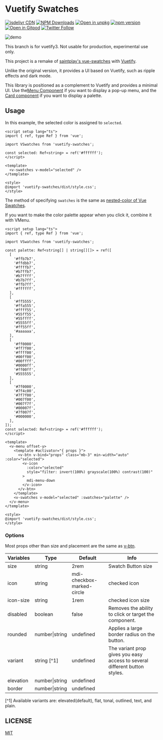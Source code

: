 # Vuetify Swatches

[![jsdelivr CDN](https://data.jsdelivr.com/v1/package/npm/vuetify-swatches/badge)](https://www.jsdelivr.com/package/npm/vuetify-swatches)
[![NPM Downloads](https://img.shields.io/npm/dm/vuetify-swatches.svg?style=flat)](https://www.npmjs.com/package/vuetify-swatches)
[![Open in unpkg](https://img.shields.io/badge/Open%20in-unpkg-blue)](https://uiwjs.github.io/npm-unpkg/#/pkg/vuetify-swatches/file/README.md)
[![npm version](https://img.shields.io/npm/v/vuetify-swatches.svg)](https://www.npmjs.com/package/vuetify-swatches)
[![Open in Gitpod](https://shields.io/badge/Open%20in-Gitpod-green?logo=Gitpod)](https://gitpod.io/#https://github.com/logue/vuetify-swatches)
[![Twitter Follow](https://img.shields.io/twitter/follow/logue256?style=plastic)](https://twitter.com/logue256)

![demo](https://user-images.githubusercontent.com/480173/156681882-d3d5e868-ba9a-4a34-9e75-08272d39da64.gif)

This branch is for vuetify3. Not usable for production, experimental use only.

This project is a remake of [saintplay's vue-swatches](https://saintplay.github.io/vue-swatches/) with [Vuetify](https://vuetifyjs.com/).

Unlike the original version, it provides a UI based on Vuetify, such as ripple effects and dark mode.

This library is positioned as a complement to Vuetify and provides a minimal UI. Use the[Menu Component](https://vuetifyjs.com/components/menus/) if you want to display a pop-up menu, and the [Card component](https://vuetifyjs.com/components/cards/) if you want to display a palette.

## Usage

In this example, the selected color is assigned to `selected`.

```vue
<script setup lang="ts">
import { ref, type Ref } from 'vue';

import VSwatches from 'vuetify-swatches';

const selected: Ref<string> = ref('#ffffff');
</script>

<template>
  <v-swatches v-model="selected" />
</template>

<style>
@import 'vuetify-swatches/dist/style.css';
</style>
```

The method of specifying `swatches` is the same as [nested-color of Vue Swatches](https://saintplay.github.io/vue-swatches/examples/#nested-colors).

If you want to make the color palette appear when you click it, combine it with VMenu.

```vue
<script setup lang="ts">
import { ref, type Ref } from 'vue';

import VSwatches from 'vuetify-swatches';

const palette: Ref<string[] | string[][]> = ref([
  [
    '#ffb7b7',
    '#ffdbb7',
    '#ffffb7',
    '#b7ffb7',
    '#b7ffff',
    '#b7b7ff',
    '#ffb7ff',
    '#ffffff',
  ],
  [
    '#ff5555',
    '#ffa555',
    '#ffff55',
    '#55ff55',
    '#55ffff',
    '#5555ff',
    '#ff55ff',
    '#aaaaaa',
  ],
  [
    '#ff0000',
    '#ff7f00',
    '#ffff00',
    '#00ff00',
    '#00ffff',
    '#0000ff',
    '#ff00ff',
    '#555555',
  ],
  [
    '#7f0000',
    '#7f4c00',
    '#7f7f00',
    '#007f00',
    '#007f7f',
    '#00007f',
    '#7f007f',
    '#000000',
  ],
]);
const selected: Ref<string> = ref('#ffffff');
</script>

<template>
  <v-menu offset-y>
    <template #activator="{ props }">
      <v-btn v-bind="props" class="mb-3" min-width="auto" :color="selected">
        <v-icon
          :color="selected"
          style="filter: invert(100%) grayscale(100%) contrast(100)"
        >
          mdi-menu-down
        </v-icon>
      </v-btn>
    </template>
    <v-swatches v-model="selected" :swatches="palette" />
  </v-menu>
</template>

<style>
@import 'vuetify-swatches/dist/style.css';
</style>
```

### Options

Most props other than size and placement are the same as [v-btn](https://next.vuetifyjs.com/en/api/v-btn/).

| Variables | Type           | Default                    | Info                                                                       |
| --------- | -------------- | -------------------------- | -------------------------------------------------------------------------- |
| size      | string         | 2rem                       | Swatch Button size                                                         |
| icon      | string         | mdi-checkbox-marked-circle | checked icon                                                               |
| icon-size | string         | 1rem                       | checked icon size                                                          |
| disabled  | boolean        | false                      | Removes the ability to click or target the component.                      |
| rounded   | number\|string | undefined                  | Applies a large border radius on the button.                               |
| variant   | string [^1]    | undefined                  | The variant prop gives you easy access to several different button styles. |
| elevation | number\|string | undefined                  |
| border    | number\|string | undefined                  |

[^1] Available variants are: elevated(default), flat, tonal, outlined, text, and plain.

## LICENSE

[MIT](LICENSE)
